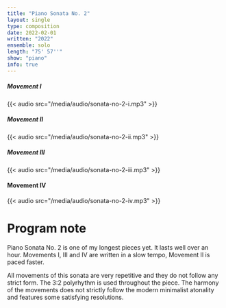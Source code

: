 ```yaml
---
title: "Piano Sonata No. 2"
layout: single
type: composition
date: 2022-02-01
written: "2022"
ensemble: solo
length: "75' 57''"
show: "piano"
info: true
---
```


##### Movement I

{{< audio src="/media/audio/sonata-no-2-i.mp3" >}}

##### Movement II

{{< audio src="/media/audio/sonata-no-2-ii.mp3" >}}

##### Movement III

{{< audio src="/media/audio/sonata-no-2-iii.mp3" >}}

#### Movement IV

{{< audio src="/media/audio/sonata-no-2-iv.mp3" >}}

# Program note

Piano Sonata No. 2 is one of my longest pieces yet. It lasts well over an hour. Movements I, III and IV are written in a slow tempo, Movement II is paced faster.

All movements of this sonata are very repetitive and they do not follow any strict form. The 3:2 polyrhythm is used throughout the piece. The harmony of the movements does not strictly follow the modern minimalist atonality and features some satisfying resolutions.